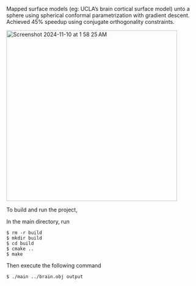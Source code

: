 Mapped surface models (eg: UCLA’s brain cortical surface model) unto a sphere using spherical conformal parametrization with gradient descent. Achieved 45% speedup using conjugate orthogonality constraints.


<img width="447" alt="Screenshot 2024-11-10 at 1 58 25 AM" src="https://github.com/user-attachments/assets/57dd8427-aa62-403d-8aef-4999e55ca8e3">


To build and run the project,

In the main directory, run
 ```
$ rm -r build
$ mkdir build
$ cd build
$ cmake ..
$ make
```

Then execute the following command

```
$ ./main ../brain.obj output
```
